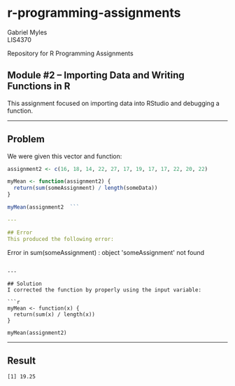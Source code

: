 # r-programming-assignments
Gabriel Myles  
LIS4370  

Repository for R Programming Assignments  

## Module #2 – Importing Data and Writing Functions in R  

This assignment focused on importing data into RStudio and debugging a function.  

---

## Problem  
We were given this vector and function:  

```r
assignment2 <- c(16, 18, 14, 22, 27, 17, 19, 17, 17, 22, 20, 22)

myMean <- function(assignment2) {
  return(sum(someAssignment) / length(someData))
}

myMean(assignment2  ```

---

## Error
This produced the following error:

```
Error in sum(someAssignment) : object 'someAssignment' not found
```

---

## Solution
I corrected the function by properly using the input variable:

```r
myMean <- function(x) {
  return(sum(x) / length(x))
}

myMean(assignment2)
```

---

## Result
```
[1] 19.25
```
